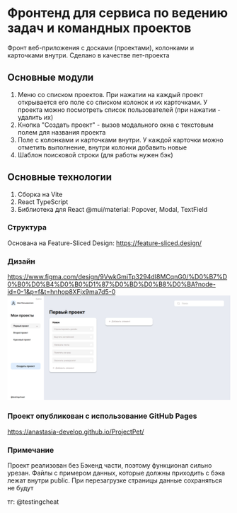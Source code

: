 # Фронтенд для сервиса по ведению задач и командных проектов

Фронт веб-приложения с досками (проектами), колонками и карточками внутри. Сделано в качестве пет-проекта

## Основные модули

1. Меню со списком проектов. При нажатии на каждый проект открывается его поле со списком колонок и их карточками. У проекта можно посмотреть список пользователей (при нажатии - удалить их)
2. Кнопка "Создать проект" - вызов модального окна с текстовым полем для названия проекта
3. Поле с колонками и карточками внутри. У каждой карточки можно отметить выполнение, внутри колонки добавить новые
4. Шаблон поисковой строки (для работы нужен бэк)

## Основные технологии

1. Сборка на Vite
2. React TypeScript
3. Библиотека для React @mui/material: Popover, Modal, TextField

### Структура

Основана на Feature-Sliced Design: https://feature-sliced.design/

### Дизайн

https://www.figma.com/design/9VwkGmiTp3294dI8MCqnG0/%D0%B7%D0%B0%D0%B4%D0%B0%D1%87%D0%BD%D0%B8%D0%BA?node-id=0-1&p=f&t=hnhop8XFjx9ma7d5-0
![alt text](image.png)

### Проект опубликован с использование GitHub Pages

https://anastasia-develop.github.io/ProjectPet/

### Примечание

Проект реализован без Бэкенд части, поэтому функционал сильно урезан. Файлы с примером данных, которые должны приходить с бэка лежат внутри public. При перезагрузке страницы данные сохраняться не будут

тг:
@testingcheat